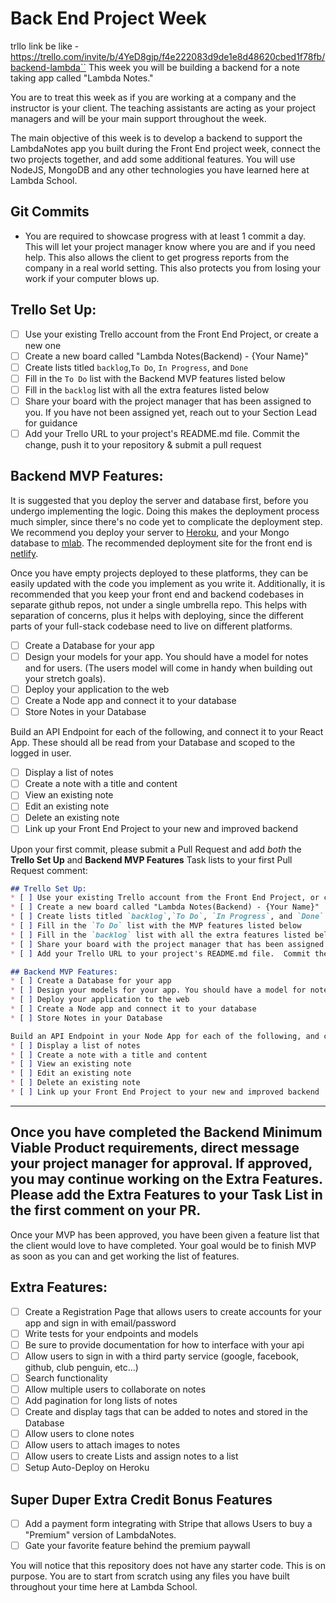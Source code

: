 # Back End Project Week

trllo link be like  - https://trello.com/invite/b/4YeD8gjp/f4e222083d9de1e8d48620cbed1f78fb/backend-lambda``
This week you will be building a backend for a note taking app called "Lambda Notes."

You are to treat this week as if you are working at a company and the instructor is your client.  The teaching assistants are acting as your project managers and will be your main support throughout the week.

The main objective of this week is to develop a backend to support the LambdaNotes app you built during the Front End project week, connect the two projects together, and add some additional features. You will use NodeJS, MongoDB and any other technologies you have learned here at Lambda School.

## Git Commits
* You are required to showcase progress with at least 1 commit a day.  This will let your project manager know where you are and if you need help.  This also allows the client to get progress reports from the company in a real world setting. This also protects you from losing your work if your computer blows up.

## Trello Set Up:
* [ ] Use your existing Trello account from the Front End Project, or create a new one
* [ ] Create a new board called "Lambda Notes(Backend) - {Your Name}"
* [ ] Create lists titled `backlog`,`To Do`, `In Progress`, and `Done`
* [ ] Fill in the `To Do` list with the Backend MVP features listed below
* [ ] Fill in the `backlog` list with all the extra features listed below
* [ ] Share your board with the project manager that has been assigned to you.  If you have not been assigned yet, reach out to your Section Lead for guidance
* [ ] Add your Trello URL to your project's README.md file.  Commit the change, push it to your repository & submit a pull request

## Backend MVP Features:
It is suggested that you deploy the server and database first, before you undergo implementing the logic. Doing this makes the deployment process much simpler, since there's no code yet to complicate the deployment step. We recommend you deploy your server to [Heroku](https://devcenter.heroku.com/articles/getting-started-with-nodejs#introduction), and your Mongo database to [mlab](https://docs.mlab.com/). The recommended deployment site for the front end is [netlify](https://www.netlify.com/blog/2016/09/29/a-step-by-step-guide-deploying-on-netlify/). 

Once you have empty projects deployed to these platforms, they can be easily updated with the code you implement as you write it. Additionally, it is recommended that you keep your front end and backend codebases in separate github repos, not under a single umbrella repo. This helps with separation of concerns, plus it helps with deploying, since the different parts of your full-stack codebase need to live on different platforms. 

* [ ] Create a Database for your app
* [ ] Design your models for your app. You should have a model for notes and for users. (The users model will come in handy when building out your stretch goals).
* [ ] Deploy your application to the web
* [ ] Create a Node app and connect it to your database
* [ ] Store Notes in your Database

Build an API Endpoint for each of the following, and connect it to your React App. These should all be read from your Database and scoped to the logged in user.
* [ ] Display a list of notes
* [ ] Create a note with a title and content
* [ ] View an existing note
* [ ] Edit an existing note
* [ ] Delete an existing note
* [ ] Link up your Front End Project to your new and improved backend

Upon your first commit, please submit a Pull Request and add _both_ the **Trello Set Up** and **Backend MVP Features** Task lists to your first Pull Request comment:

```markdown
## Trello Set Up:
* [ ] Use your existing Trello account from the Front End Project, or create a new one
* [ ] Create a new board called "Lambda Notes(Backend) - {Your Name}"
* [ ] Create lists titled `backlog`,`To Do`, `In Progress`, and `Done`
* [ ] Fill in the `To Do` list with the MVP features listed below
* [ ] Fill in the `backlog` list with all the extra features listed below
* [ ] Share your board with the project manager that has been assigned to you.  If you have not been assigned yet, reach out to your Section Lead for guidance
* [ ] Add your Trello URL to your project's README.md file.  Commit the change, push it to your repository & submit a pull request

## Backend MVP Features:
* [ ] Create a Database for your app
* [ ] Design your models for your app. You should have a model for notes and for users. (The users model will come in handy when building out your stretch goals).
* [ ] Deploy your application to the web
* [ ] Create a Node app and connect it to your database
* [ ] Store Notes in your Database

Build an API Endpoint in your Node App for each of the following, and connect them to your React App. These should all be read from your Database and scoped to the logged in user.
* [ ] Display a list of notes
* [ ] Create a note with a title and content
* [ ] View an existing note
* [ ] Edit an existing note
* [ ] Delete an existing note
* [ ] Link up your Front End Project to your new and improved backend
```

***
## Once you have completed the Backend Minimum Viable Product requirements, direct message your project manager for approval.  If approved, you may continue working on the Extra Features. Please add the Extra Features to your Task List in the first comment on your PR.

Once your MVP has been approved, you have been given a feature list that the client would love to have completed.  Your goal would be to finish MVP as soon as you can and get working the list of features.

## Extra Features:
* [ ] Create a Registration Page that allows users to create accounts for your app and sign in with email/password
* [ ] Write tests for your endpoints and models
* [ ] Be sure to provide documentation for how to interface with your api
* [ ] Allow users to sign in with a third party service (google, facebook, github, club penguin, etc...)
* [ ] Search functionality
* [ ] Allow multiple users to collaborate on notes
* [ ] Add pagination for long lists of notes
* [ ] Create and display tags that can be added to notes and stored in the Database
* [ ] Allow users to clone notes
* [ ] Allow users to attach images to notes
* [ ] Allow users to create Lists and assign notes to a list
* [ ] Setup Auto-Deploy on Heroku

## Super Duper Extra Credit Bonus Features
* [ ] Add a payment form integrating with Stripe that allows Users to buy a "Premium" version of LambdaNotes.
* [ ] Gate your favorite feature behind the premium paywall

You will notice that this repository does not have any starter code.  This is on purpose.  You are to start from scratch using any files you have built throughout your time here at Lambda School.
